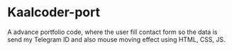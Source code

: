 # Kaalcoder-port
A advance portfolio code, where the user fill contact form so the data is send my Telegram ID and also mouse moving effect using HTML, CSS, JS.

